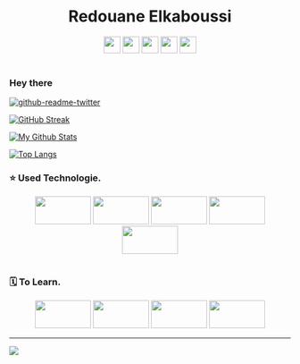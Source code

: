 <h1 align="center">Redouane Elkaboussi</h1>
<div align="center">
    <!-- LinkedIn -->
    <a href="https://www.linkedin.com/in/redouane-elkaboussi-296850219/" target="_blank"><img height="30" width="30" src="https://camo.githubusercontent.com/c8a9c5b414cd812ad6a97a46c29af67239ddaeae08c41724ff7d945fb4c047e5/68747470733a2f2f6564656e742e6769746875622e696f2f537570657254696e7949636f6e732f696d616765732f7376672f6c696e6b6564696e2e737667"></a>
    <!-- Telegram -->
    <a href="https://t.me/redelka" target="_blank"><img height="30" width="30" src="https://camo.githubusercontent.com/f4b401dd7cd9b7840fd31acafd49e151a80e4c9600bf219934461b96dd98e013/68747470733a2f2f6564656e742e6769746875622e696f2f537570657254696e7949636f6e732f696d616765732f7376672f74656c656772616d2e737667"></a>
    <!-- Email -->
    <a href="mailto:elkaboussi@pm.me" target="_blank"><img height="30" width="30" src="https://camo.githubusercontent.com/1d0fd07b777412c2b606377c753b1f3811532f38661d0bd580c7614944f781e2/68747470733a2f2f6564656e742e6769746875622e696f2f537570657254696e7949636f6e732f696d616765732f7376672f70726f746f6e6d61696c2e737667"></a>
    <!-- Github -->
    <a href="https://www.github.com/redelka00" target="_blank"><img height="30" width="30" src="https://camo.githubusercontent.com/b079fe922f00c4b86f1b724fbc2e8141c468794ce8adbc9b7456e5e1ad09c622/68747470733a2f2f6564656e742e6769746875622e696f2f537570657254696e7949636f6e732f696d616765732f7376672f6769746875622e737667"></a>
    <!-- Twitter -->
    <a href="https://twitter.com/redelkaoo" target="_blank"><img height="30" width="30" src="https://camo.githubusercontent.com/35b0b8bfbd8840f35607fb56ad0a139047fd5d6e09ceb060c5c6f0a5abd1044c/68747470733a2f2f6564656e742e6769746875622e696f2f537570657254696e7949636f6e732f696d616765732f7376672f747769747465722e737667"></a>
</div>
<br>

### Hey there
[![github-readme-twitter](https://github-readme-twitter.gazf.vercel.app/api?id=redelkaoo)](https://twitter.com/redelkaoo)
<!-- Strick -->
[![GitHub Streak](https://github-readme-streak-stats.herokuapp.com?user=redelka00&theme=github-dark&hide_border=true&date_format=M%20j%5B%2C%20Y%5D)](https://redelka00.github.io)
<!-- Github Statistics -->
[![My Github Stats](https://github-readme-stats.vercel.app/api?username=redelka00&count_private=true&hide_border=true&show_icons=true&&bg_color=0d1117&text_color=ebf1f7&icon_color=1f6feb&title_color=1f6fe&hide_title=)](https://github.com/redelka00/)
<!-- Most Used Languages -->
[![Top Langs](https://github-readme-stats.vercel.app/api/top-langs/?username=redelka00&layout=compact&bg_color=0d1117&hide_border=true&text_color=ebf1f7&title_color=1f6fe)](https://github.com/redelka00)
<!-- Skills -->
### ⭐ Used Technologie.
<div align="center">
    <!-- Linux -->
    <a href="https://archlinux.org/" target="_blank"><img height="50" width="100" src="https://camo.githubusercontent.com/875b2967090ac970937698e92e1bfeefdc6168b9afb428aabfe321e19d549d74/68747470733a2f2f6564656e742e6769746875622e696f2f537570657254696e7949636f6e732f696d616765732f7376672f6c696e75782e737667"></a>
    <!-- MySQL -->
    <a href="https://www.mysql.com/" target="_blank"><img height="50" width="100" src="https://camo.githubusercontent.com/3913c59c7057f9c9a7f79d63c9753930e69790c8f90fbb375a78686e96165d29/68747470733a2f2f6564656e742e6769746875622e696f2f537570657254696e7949636f6e732f696d616765732f7376672f76697375616c73747564696f636f64652e737667"></a>
    <!-- python -->
    <a href="https://www.python.org/" target="_blank"><img height="50" width="100" src="https://camo.githubusercontent.com/aa96ee3a3352c9c3c2161d3e95698d0885a277ab85d617fe77912627d37a3959/68747470733a2f2f6564656e742e6769746875622e696f2f537570657254696e7949636f6e732f696d616765732f7376672f707974686f6e2e737667"></a>
    <!-- Git -->
    <a href="https://git-scm.com/" target="_blank"><img height="50" width="100" src="https://camo.githubusercontent.com/a7628672dbfd8720309680580dbfe8aff1d12a1bb2397b5c36cd10a56e08adf7/68747470733a2f2f6564656e742e6769746875622e696f2f537570657254696e7949636f6e732f696d616765732f7376672f6769742e737667"></a>
    <!-- Github -->
    <a href="https://github.com" target="_blank"><img height="50" width="100" src="https://camo.githubusercontent.com/b079fe922f00c4b86f1b724fbc2e8141c468794ce8adbc9b7456e5e1ad09c622/68747470733a2f2f6564656e742e6769746875622e696f2f537570657254696e7949636f6e732f696d616765732f7376672f6769746875622e737667"></a>
</div>
<br>
<!-- To Learn -->

### 🗓 To Learn.
<div align="center">
    <!-- MongoDB -->
    <a href="https://www.mongodb.com" target="_blank"><img height="50" width="100" src="https://www.vectorlogo.zone/logos/mongodb/mongodb-ar21.svg"></a>
    <!-- Django -->
    <a href="https://www.djangoproject.com" target="_blank"><img height="50" width="100" src="https://camo.githubusercontent.com/a499f82c059b2fd21339974a9a7dfe2b72180faa14c9d420c02806c2e9b4362e/68747470733a2f2f6564656e742e6769746875622e696f2f537570657254696e7949636f6e732f696d616765732f7376672f646a616e676f70726f6a6563742e737667"></a>
    <!-- Javascript -->
    <a href="https://www.javascript.com/" target="_blank"><img height="50" width="100" src="https://camo.githubusercontent.com/9496882abd182958bcea4238ab44f7eb8928d7a4144c150f18f6c55ceb9b4490/68747470733a2f2f6564656e742e6769746875622e696f2f537570657254696e7949636f6e732f696d616765732f7376672f6a6176617363726970742e737667"></a>
    <!-- NodeJS -->
    <a href="https://nodejs.org" target="_blank"><img height="50" width="100" src="https://www.vectorlogo.zone/logos/nodejs/nodejs-ar21.svg"></a>
</div>
<hr>

![](https://komarev.com/ghpvc/?username=red-elka&color=green)
